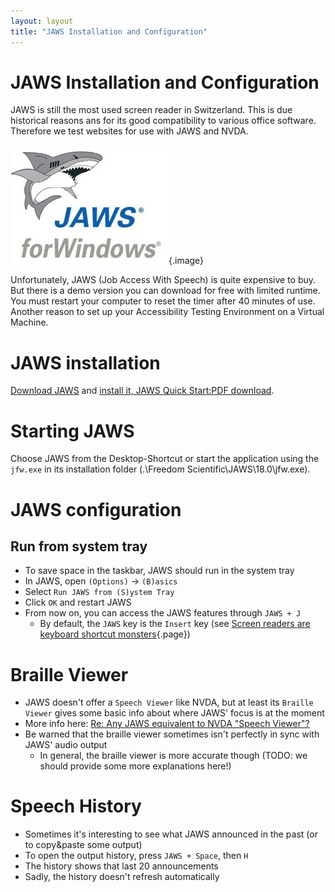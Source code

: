 ```yaml
---
layout: layout
title: "JAWS Installation and Configuration"
---
```


# JAWS Installation and Configuration

JAWS is still the most used screen reader in Switzerland. This is due historical reasons ans for its good compatibility to various office software. Therefore we test websites for use with JAWS and  NVDA.

![JAWS logo](_media/jaws-logo.png){.image}

Unfortunately, JAWS (Job Access With Speech) is quite expensive to buy. But there is a demo version you can download for free with limited runtime. You must restart your computer to reset the timer after 40 minutes of use. Another reason to set up your Accessibility Testing Environment on a Virtual Machine.

# JAWS installation

[Download JAWS](http://www.freedomscientific.com/Downloads/JAWS) and [install it, JAWS Quick Start:PDF download](http://www.freedomscientific.com/Content/Documents/Manuals/JAWS/JAWS-Quick-Start-Guide.pdf).

# Starting JAWS

Choose JAWS from the Desktop-Shortcut or start the application using the `jfw.exe` in its installation folder (.\Freedom Scientific\JAWS\18.0\jfw.exe).

# JAWS configuration

## Run from system tray

- To save space in the taskbar, JAWS should run in the system tray
- In JAWS, open `(Options)` → `(B)asics`
- Select `Run JAWS from (S)ystem Tray`
- Click `OK` and restart JAWS
- From now on, you can access the JAWS features through `JAWS + J`
    - By default, the `JAWS` key is the `Insert` key (see [Screen readers are keyboard shortcut monsters](/knowledge-about-developing-and-testing-accessible-websites/introduction-to-desktop-screen-reader-usage/screen-readers-are-keyboard-shortcut-monsters){.page})

# Braille Viewer

- JAWS doesn't offer a `Speech Viewer` like NVDA, but at least its `Braille Viewer` gives some basic info about where JAWS' focus is at the moment
- More info here: [Re: Any JAWS equivalent to NVDA "Speech Viewer"?](http://webaim.org/discussion/mail_message?id=22894)
- Be warned that the braille viewer sometimes isn't perfectly in sync with JAWS' audio output
    - In general, the braille viewer is more accurate though (TODO: we should provide some more explanations here!)

# Speech History

- Sometimes it's interesting to see what JAWS announced in the past (or to copy&paste some output)
- To open the output history, press `JAWS + Space`, then `H`
- The history shows that last 20 announcements
- Sadly, the history doesn't refresh automatically